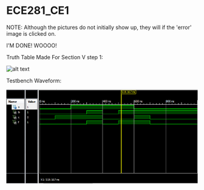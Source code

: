 ECE281_CE1
==========

NOTE: Although the pictures do not initially show up, they will if the 'error' image is clicked on.

I'M DONE! WOOOO!

Truth Table Made For Section V step 1:

![alt text](https://github.com/AnthonyEcheverry/ECE281_CE1/blob/master/Truth_table_notebook.png "Truth Table")


Testbench Waveform:

![alt text](https://github.com/AnthonyEcheverry/ECE281_CE1/blob/master/CE1_Truthtable.PNG "Testbench Waveform")

